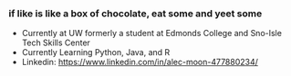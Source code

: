 ### if like is like a box of chocolate, eat some and yeet some
- Currently at UW formerly a student at Edmonds College and Sno-Isle Tech Skills Center 
- Currently Learning Python, Java, and R
- Linkedin: https://www.linkedin.com/in/alec-moon-477880234/
